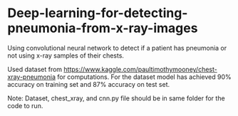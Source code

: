 # Deep-learning-for-detecting-pneumonia-from-x-ray-images

Using convolutional neural network to detect if a patient has pneumonia or not using x-ray samples of their chests.

Used dataset from https://www.kaggle.com/paultimothymooney/chest-xray-pneumonia for computations. For the dataset model has achieved 90% accuracy on training set and 87% accuracy on test set.

Note: Dataset, chest_xray, and cnn.py file should be in same folder for the code to run.
